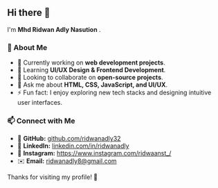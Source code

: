 ## Hi there 👋

I'm **Mhd Ridwan Adly Nasution** .

### 🚀 About Me
- 🔭 Currently working on **web development projects**.
- 🌱 Learning **UI/UX Design & Frontend Development**.
- 👯 Looking to collaborate on **open-source projects**.
- 💬 Ask me about **HTML, CSS, JavaScript, and UI/UX**.
- ⚡ Fun fact: I enjoy exploring new tech stacks and designing intuitive user interfaces.

### 📫 Connect with Me
- 🔗 **GitHub:** [github.com/ridwanadly32](https://github.com/ridwanadly32)
- 💼 **LinkedIn:** [linkedin.com/in/ridwanadly](https://linkedin.com/in/ridwanadly)
- 📱 **Instagram:** https://www.instagram.com/ridwaanst_/
- ✉️ **Email:** ridwanadly8@gmail.com

Thanks for visiting my profile! 🚀
